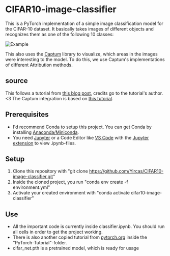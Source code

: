# CIFAR10-image-classifier
This is a PyTorch implementation of a simple image classification model for the CIFAR-10 dataset. It basically takes images of different objects and recognizes them as one of the following 10 classes:

![Example](https://production-media.paperswithcode.com/datasets/4fdf2b82-2bc3-4f97-ba51-400322b228b1.png "CIFAR-10 class examples")

This also uses the [Captum](https://captum.ai/) library to visualize, which areas in the images were interesting to the model. To do this, we use Captum's implementations of different Attribution methods.

## source
This follows a tutorial from [this blog post](https://medium.com/bitgrit-data-science-publication/building-an-image-classification-model-with-pytorch-from-scratch-f10452073212), credits go to the tutorial's author. <3
The Captum integration is based on [this tutorial](https://captum.ai/tutorials/CIFAR_TorchVision_Interpret).

## Prerequisites
- I'd recommend Conda to setup this project. You can get Conda by installing [Anaconda/Miniconda](https://www.anaconda.com/download/success).
- You need [Jupyter](https://jupyter.org/) or a Code Editor like [VS Code](https://code.visualstudio.com/download) with the [Jupyter extension](https://marketplace.visualstudio.com/items?itemName=ms-toolsai.jupyter) to view .ipynb-files.

## Setup
1. Clone this repository with "git clone https://github.com/Yircas/CIFAR10-image-classifier.git"
2. Inside the cloned project, you run "conda env create -f environment.yml"
3. Activate your created environment with "conda activate cifar10-image-classifier"

## Use
- All the important code is currently inside classifier.ipynb. You should run all cells in order to get the project working.
- There is also another copied tutorial from [pytorch.org](https://pytorch.org/tutorials/beginner/deep_learning_60min_blitz.html) inside the "PyTorch-Tutorial"-folder.
- cifar_net.pth is a pretrained model, which is ready for usage